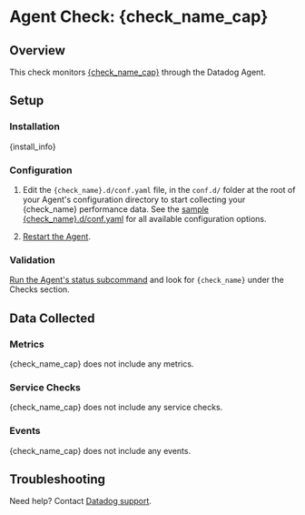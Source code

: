 # Agent Check: {check_name_cap}

## Overview

This check monitors [{check_name_cap}][1] through the Datadog Agent.

## Setup

### Installation

{install_info}

### Configuration

1. Edit the `{check_name}.d/conf.yaml` file, in the `conf.d/` folder at the root of your Agent's configuration directory to start collecting your {check_name} performance data. See the [sample {check_name}.d/conf.yaml][2] for all available configuration options.

2. [Restart the Agent][3].

### Validation

[Run the Agent's status subcommand][4] and look for `{check_name}` under the Checks section.

## Data Collected

### Metrics

{check_name_cap} does not include any metrics.

### Service Checks

{check_name_cap} does not include any service checks.

### Events

{check_name_cap} does not include any events.

## Troubleshooting

Need help? Contact [Datadog support][5].

[1]: **LINK_TO_INTEGERATION_SITE**
[2]: https://github.com/DataDog/integrations-core/blob/master/{check_name}/datadog_checks/{check_name}/data/conf.yaml.example
[3]: https://docs.datadoghq.com/agent/faq/agent-commands/#start-stop-restart-the-agent
[4]: https://docs.datadoghq.com/agent/faq/agent-commands/#agent-status-and-information
[5]: https://docs.datadoghq.com/help
